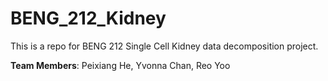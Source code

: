 # BENG_212_Kidney

This is a repo for BENG 212 Single Cell Kidney data decomposition project.

**Team Members**:
Peixiang He, Yvonna Chan, Reo Yoo
